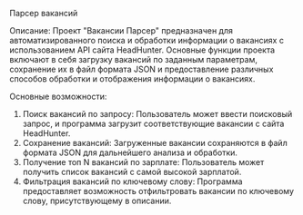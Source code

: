 Парсер вакансий

Описание:
Проект "Вакансии Парсер" предназначен для автоматизированного поиска и обработки информации о вакансиях с использованием API сайта HeadHunter. Основные функции проекта включают в себя загрузку вакансий по заданным параметрам, сохранение их в файл формата JSON и предоставление различных способов обработки и отображения информации о вакансиях.

Основные возможности:
1. Поиск вакансий по запросу: Пользователь может ввести поисковый запрос, и программа загрузит соответствующие вакансии с сайта HeadHunter.
2. Сохранение вакансий: Загруженные вакансии сохраняются в файл формата JSON для дальнейшего анализа и обработки.
3. Получение топ N вакансий по зарплате: Пользователь может получить список вакансий с самой высокой зарплатой.
4. Фильтрация вакансий по ключевому слову: Программа предоставляет возможность отфильтровать вакансии по ключевому слову, присутствующему в описании.
